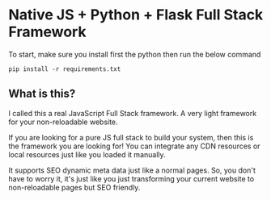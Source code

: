 <h1>Native JS + Python + Flask Full Stack Framework</h1>

To start, make sure you install first the python then run the below command

<code>pip install -r requirements.txt</code>

<h2>What is this?</h2>

<p>I called this a real JavaScript Full Stack framework. A very light framework for your non-reloadable website.</p>

<p>If you are looking for a pure JS full stack to build your system, then this is the framework you are looking for! You can integrate any CDN resources or local resources just like you loaded it manually.</p>

<p>It supports SEO dynamic meta data just like a normal pages. So, you don't have to worry it, it's just like you just transforming your current website to non-reloadable pages but SEO friendly.</p>